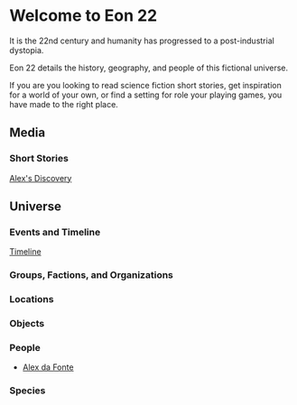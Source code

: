 # Welcome to Eon 22

It is the 22nd century and humanity has progressed to a post-industrial dystopia.

Eon 22 details the history, geography, and people of this fictional universe.

If you are you looking to read science fiction short stories, get inspiration for a world of your own, or find a setting for role your playing games, you have made to the right place.

## Media

### Short Stories

[Alex's Discovery](/media/short_stories/alexs_discovery)

## Universe

### Events and Timeline
  
[Timeline](/events/timeline)

### Groups, Factions, and Organizations

### Locations

### Objects

### People

* [Alex da Fonte](/people/alex_da_fonte)

### Species
